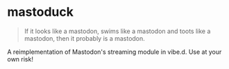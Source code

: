 # mastoduck

> If it looks like a mastodon, swims like a mastodon and toots like a mastodon, then it probably is a mastodon.

A reimplementation of Mastodon's streaming module in vibe.d. Use at your own risk!
